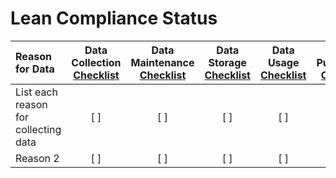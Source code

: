 # Lean Compliance Status

| Reason for Data                      | Data Collection <br />[Checklist](./collection.md) | Data Maintenance <br />[Checklist](./maintenence.md) | Data Storage <br />[Checklist](./storage.md) | Data Usage <br />[Checklist](./usage.md) | Data Publication <br />[Checklist](./publication.md) | Data Archival <br />[Checklist](./archival.md) | Data Erasure <br />[Checklist](./erasure.md) |
| :----------------------------------- | :------------------------------------------------: | :--------------------------------------------------: | :------------------------------------------: | :--------------------------------------: | :--------------------------------------------------: | :--------------------------------------------: | :------------------------------------------: |
| List each reason for collecting data |                        [ ]                         |                         [ ]                          |                     [ ]                      |                   [ ]                    |                         [ ]                          |                      [ ]                       |                     [ ]                      |
| Reason 2                             |                        [ ]                         |                         [ ]                          |                     [ ]                      |                   [ ]                    |                         [ ]                          |                      [ ]                       |                     [ ]                      |
